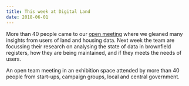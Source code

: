 ```yaml
---
title: This week at Digital Land
date: 2018-06-01
---
```


More than 40 people came to our [open meeting](https://attending.io/events/what-land-and-housing-data-do-you-need) where we gleaned many insights from users of land and housing data. Next week the team are focussing their research on analysing the state of data in brownfield registers, how they are being maintained, and if they meets the needs of users.

An open team meeting in an exhibition space attended by more than 40 people from start-ups, campaign groups, local and central government.
